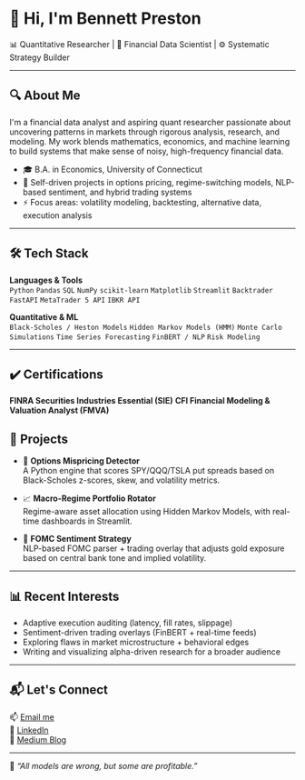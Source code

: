 # 👋 Hi, I'm Bennett Preston

📊 Quantitative Researcher | 🧠 Financial Data Scientist | ⚙️ Systematic Strategy Builder

---

## 🔍 About Me

I'm a financial data analyst and aspiring quant researcher passionate about uncovering patterns in markets through rigorous analysis, research, and modeling. My work blends mathematics, economics, and machine learning to build systems that make sense of noisy, high-frequency financial data.

- 🎓 B.A. in Economics, University of Connecticut
- 🧠 Self-driven projects in options pricing, regime-switching models, NLP-based sentiment, and hybrid trading systems
- ⚡ Focus areas: volatility modeling, backtesting, alternative data, execution analysis

---

## 🛠️ Tech Stack

**Languages & Tools**  
`Python` `Pandas` `SQL` `NumPy` `scikit-learn` `Matplotlib` `Streamlit` `Backtrader` `FastAPI` `MetaTrader 5 API` `IBKR API`

**Quantitative & ML**  
`Black-Scholes / Heston Models` `Hidden Markov Models (HMM)` `Monte Carlo Simulations` `Time Series Forecasting` `FinBERT / NLP` `Risk Modeling`

---

## ✔️ Certifications

**FINRA Securities Industries Essential (SIE)** **CFI Financial Modeling & Valuation Analyst (FMVA)**

## 📁 Projects

- 🔎 **Options Mispricing Detector**  
  A Python engine that scores SPY/QQQ/TSLA put spreads based on Black-Scholes z-scores, skew, and volatility metrics.

- 📈 **Macro-Regime Portfolio Rotator**  
  Regime-aware asset allocation using Hidden Markov Models, with real-time dashboards in Streamlit.

- 🧾 **FOMC Sentiment Strategy**  
  NLP-based FOMC parser + trading overlay that adjusts gold exposure based on central bank tone and implied volatility.

---

## 📊 Recent Interests

- Adaptive execution auditing (latency, fill rates, slippage)
- Sentiment-driven trading overlays (FinBERT + real-time feeds)
- Exploring flaws in market microstructure + behavioral edges
- Writing and visualizing alpha-driven research for a broader audience

---

## 📬 Let's Connect

📫 [Email me](mailto:bennettpreston@example.com)  
🔗 [LinkedIn](https://www.linkedin.com/in/bennettpreston)  
📘 [Medium Blog](https://medium.com/@bennettpreston)

---

🧠 *“All models are wrong, but some are profitable.”*  
